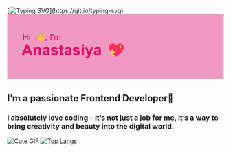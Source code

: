 <!--## Hi there,  I'm Anastasiya! 👋


**nastushka-15/nastushka-15** is a ✨ _special_ ✨ repository because its `README.md` (this file) appears on your GitHub profile.

Here are some ideas to get you started:

- 🔭 I’m currently working on ...
- 🌱 I’m currently learning ...
- 👯 I’m looking to collaborate on ...
- 🤔 I’m looking for help with ...
- 💬 Ask me about ...
- 📫 How to reach me: ...
- 😄 Pronouns: ...
- ⚡ Fun fact: ...
-->
[![Typing SVG](https://readme-typing-svg.herokuapp.com?size=24&width=600&lines=Welcome+To+Anastasiya's+Github+Profile..)](https://git.io/typing-svg)
![Coding Girl](header.png)
## I’m a passionate Frontend Developer💖
### I absolutely love coding – it’s not just a job for me, it’s a way to bring creativity and beauty into the digital world. 
![Cute GIF](https://media.giphy.com/media/l2JehprESZg2WACn6/giphy.gif)
[![Top Langs](https://github-readme-stats.vercel.app/api/top-langs/?username=nastushka-15&layout=compact)](https://github.com/nastushka-15/github-readme-stats)
